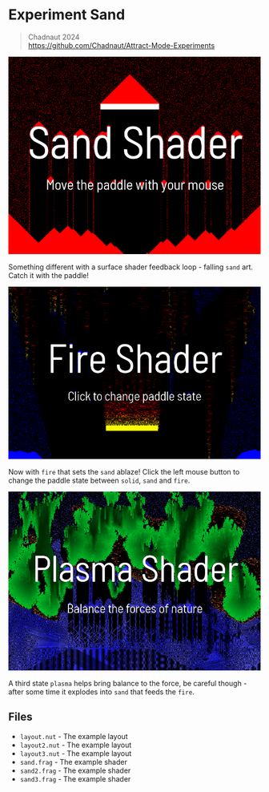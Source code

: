 # Experiment Sand

> Chadnaut 2024  
> https://github.com/Chadnaut/Attract-Mode-Experiments

![Example](example.png)

Something different with a surface shader feedback loop - falling `sand` art. Catch it with the paddle!

![Example](example2.png)

Now with `fire` that sets the `sand` ablaze! Click the left mouse button to change the paddle state between `solid`, `sand` and `fire`.

![Example](example3.png)

A third state `plasma` helps bring balance to the force, be careful though - after some time it explodes into `sand` that feeds the `fire`.

## Files

- `layout.nut` - The example layout
- `layout2.nut` - The example layout
- `layout3.nut` - The example layout
- `sand.frag` - The example shader
- `sand2.frag` - The example shader
- `sand3.frag` - The example shader
